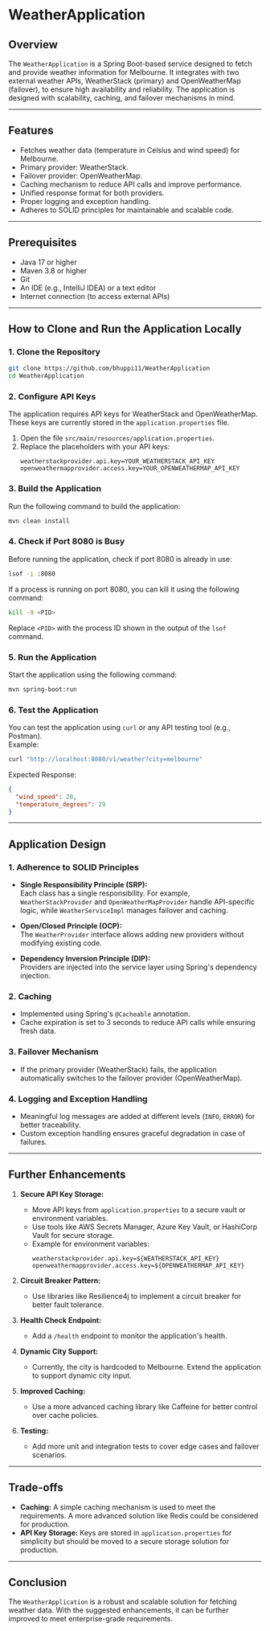 # WeatherApplication

## Overview
The `WeatherApplication` is a Spring Boot-based service designed to fetch and provide weather information for Melbourne. It integrates with two external weather APIs, WeatherStack (primary) and OpenWeatherMap (failover), to ensure high availability and reliability. The application is designed with scalability, caching, and failover mechanisms in mind.

---

## Features
- Fetches weather data (temperature in Celsius and wind speed) for Melbourne.
- Primary provider: WeatherStack.
- Failover provider: OpenWeatherMap.
- Caching mechanism to reduce API calls and improve performance.
- Unified response format for both providers.
- Proper logging and exception handling.
- Adheres to SOLID principles for maintainable and scalable code.

---

## Prerequisites
- Java 17 or higher
- Maven 3.8 or higher
- Git
- An IDE (e.g., IntelliJ IDEA) or a text editor
- Internet connection (to access external APIs)

---

## How to Clone and Run the Application Locally

### 1. Clone the Repository
```bash
git clone https://github.com/bhuppi11/WeatherApplication
cd WeatherApplication
```

### 2. Configure API Keys
The application requires API keys for WeatherStack and OpenWeatherMap. These keys are currently stored in the `application.properties` file.

1. Open the file `src/main/resources/application.properties`.
2. Replace the placeholders with your API keys:
   ```properties
   weatherstackprovider.api.key=YOUR_WEATHERSTACK_API_KEY
   openweathermapprovider.access.key=YOUR_OPENWEATHERMAP_API_KEY
   ```

### 3. Build the Application
Run the following command to build the application:
```bash
mvn clean install
```

### 4. Check if Port 8080 is Busy
Before running the application, check if port 8080 is already in use:
```bash
lsof -i :8080
```

If a process is running on port 8080, you can kill it using the following command:
```bash
kill -9 <PID>
```
Replace `<PID>` with the process ID shown in the output of the `lsof` command.

### 5. Run the Application
Start the application using the following command:
```bash
mvn spring-boot:run
```

### 6. Test the Application
You can test the application using `curl` or any API testing tool (e.g., Postman).  
Example:
```bash
curl "http://localhost:8080/v1/weather?city=melbourne"
```

Expected Response:
```json
{
  "wind_speed": 20,
  "temperature_degrees": 29
}
```

---

## Application Design

### **1. Adherence to SOLID Principles**
- **Single Responsibility Principle (SRP):**  
  Each class has a single responsibility. For example, `WeatherStackProvider` and `OpenWeatherMapProvider` handle API-specific logic, while `WeatherServiceImpl` manages failover and caching.
  
- **Open/Closed Principle (OCP):**  
  The `WeatherProvider` interface allows adding new providers without modifying existing code.

- **Dependency Inversion Principle (DIP):**  
  Providers are injected into the service layer using Spring's dependency injection.

### **2. Caching**
- Implemented using Spring's `@Cacheable` annotation.
- Cache expiration is set to 3 seconds to reduce API calls while ensuring fresh data.

### **3. Failover Mechanism**
- If the primary provider (WeatherStack) fails, the application automatically switches to the failover provider (OpenWeatherMap).

### **4. Logging and Exception Handling**
- Meaningful log messages are added at different levels (`INFO`, `ERROR`) for better traceability.
- Custom exception handling ensures graceful degradation in case of failures.

---

## Further Enhancements

1. **Secure API Key Storage:**
   - Move API keys from `application.properties` to a secure vault or environment variables.
   - Use tools like AWS Secrets Manager, Azure Key Vault, or HashiCorp Vault for secure storage.
   - Example for environment variables:
     ```properties
     weatherstackprovider.api.key=${WEATHERSTACK_API_KEY}
     openweathermapprovider.access.key=${OPENWEATHERMAP_API_KEY}
     ```

2. **Circuit Breaker Pattern:**
   - Use libraries like Resilience4j to implement a circuit breaker for better fault tolerance.

3. **Health Check Endpoint:**
   - Add a `/health` endpoint to monitor the application's health.

4. **Dynamic City Support:**
   - Currently, the city is hardcoded to Melbourne. Extend the application to support dynamic city input.

5. **Improved Caching:**
   - Use a more advanced caching library like Caffeine for better control over cache policies.

6. **Testing:**
   - Add more unit and integration tests to cover edge cases and failover scenarios.

---

## Trade-offs
- **Caching:** A simple caching mechanism is used to meet the requirements. A more advanced solution like Redis could be considered for production.
- **API Key Storage:** Keys are stored in `application.properties` for simplicity but should be moved to a secure storage solution for production.

---

## Conclusion
The `WeatherApplication` is a robust and scalable solution for fetching weather data. With the suggested enhancements, it can be further improved to meet enterprise-grade requirements.
